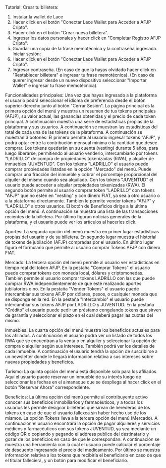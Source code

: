 Tutorial:
Crear tu billetera:
1) Instalar la wallet de Lace
2) Hacer click en el botón "Conectar Lace Wallet para Acceder a AFJP Cripto".
3) Hacer click en el botón "Crear nueva billetera".
5) Ingresar los datos personales y hacer click en "Completar Registro AFJP Cripto".
4) Guardar una copia de la frase memotécnica y la contraseña ingresada.
Iniciar sesión: 
1) Hacer click en el botón "Conectar Lace Wallet para Acceder a AFJP Cripto".
2) Ingresar contraseña. (En caso de que la hayas olvidado hacer click en "Restablecer billetera" e ingresar tu frase memotécnica). (En caso de querer ingresar desde un nuevo dispositivo seleccionar "Importar Wallet" e ingresar tu frase memotécnica).

Funcionalidades principales:
Una vez que hayas ingresado a la plataforma el usuario podrá seleccionar el idioma de preferencia desde el botón superior derecho junto al botón "Cerrar Sesión".
La página principal es la primera opción del menú y muestra un resumen de tus tokens principales (AFJP), su valor actual, las ganancias obtenidas y el precio de cada token principal.
A continuación muestra una serie de estadísticas propias de la plataforma y sus usuarios.
A continuación se muestran las estadísticas del total de cada una de las tokens de la plataforma.
A continuación se muestran 3 botones:
El primero permite al usuario ingresar tokens "AFJP", y podrá optar entre la contribución mensual mínima o la cantidad que desee comprar. Los tokens quedarán en su cuenta (vesting) durante 5 años, para luego liberarse, permitiendo al usuario venderlo, intercambiarlo por tokens "LADRILLO" de compra de propiedades tokenizadas (RWA), y alquiler de inmuebles "JUVENTUD".
Con los tokens "LADRILLO" el usuario puede comprar propiedades listadas en la opción "Mercado" del menú. Puede comprar una fracción del inmueble y cobrar el porcentaje proporcional del alquiler del mismo cuando sea alquilado.
Con los tokens "JUVENTUD" el usuario puede acceder a alquilar propiedades tokenizadas (RWA).
El segundo botón permite al usuario comprar token "LADRILLO" con tokens "AFJP" que no estén en "vesting" y con dinero FIAT, ya sea a otro usuario o a la plataforma directamente. También le permite vender tokens "AFJP" y "LADRILLO" a otros usuarios.
El botón de Beneficios dirige a la última opción del menú.
A continuación se muestra una lista de las transacciones recientes de la billetera.
Por último figuran noticias generales de la plataforma, y el usuario puede ver los artículos al hacerles click.

Aportes:
La segunda opción del menú muestra en primer lugar estadísticas propias del usuario y de su billetera.
En segundo lugar muestra el historial de tokens de jubilación (AFJP) compradas por el usuario.
En último lugar figura el formulario que permite al usuario comprar Tokens AFJP con dinero FIAT.

Mercado:
La tercera opción del menú permite al usuario ver estadísticas en tiempo real del token AFJP.
En la pestaña "Comprar Tokens" el usuario puede comprar tokens con moneda local, dólares y criptomonedas.
También permite al usuario comprar tokens LADRILLO con las que puede comprar RWA independientemente de que esté realizando aportes jubilatorios o no.
En la pestaña "Vender Tokens" el usuario puede intercambiar sus tokens AFJP por dólares, pesos, o cualquier moneda que se disponga en la red.
En la pestaña "Intercambio" el usuario puede intercambiar sus tokens AFJP por LADRILLO y JUVENTUD.
En la pestaña "Crédito" el usuario puede pedir un préstamo congelando tokens que sirven de garantía y seleccionar el plazo en el cual deberá pagar las cuotas del mismo.

Inmuebles:
La cuarta opción del menú muestra los beneficios actuales para los afiliados.
A continuación el usuario podrá ver un listado de todos los RWA que se encuentran a la venta o en alquiler y seleccionar la opción de compra o alquiler según sus intereses. También podrá ver los detalles de cada inmueble.
A continuación el usuario tendrá la opción de suscribirse a un newsletter donde le llegará información relativa a sus intereses sobre nuevas propiedades y beneficios.

Turismo:
La quinta opción del menú está disponible solo para los afiliados. Aquí el usuario puede reservar un inmueble de su interés luego de seleccionar las fechas en el almanaque que se despliega al hacer click en el botón "Reservar Ahora" correspondiente.

Beneficios:
La última opción del menú permite al contribuyente activo conocer sus beneficios inmobiliarios y farmacéuticos, y a todos los usuarios les permite designar billeteras que sirvan de herederas de los tokens en caso de que el usuario fallexca sin haber hecho uso de los mismos. La opción Tokens lleva a la tercera opción del menú (Mercado).
A continuación el usuario encontrará la opción de pagar alquileres y servicios médicos y farmacéuticos con sus tokens JUVENTUD, ya sea mediante un código QR o copiando y pegando el address publico del destinatario y gozar de los beneficios en caso de que le correspondan.
A continuación se muestra una herramienta con la cual el usuario puede calcular el porcentaje de descuento ingresando el precio del medicamento.
Por último se muestra información relativa a los tokens que recibiría el beneficiario en caso de que el titular falleciera, y un botón para modificar el beneficiario.
